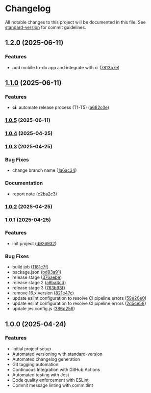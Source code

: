 # Changelog

All notable changes to this project will be documented in this file. See [standard-version](https://github.com/conventional-changelog/standard-version) for commit guidelines.

## 1.2.0 (2025-06-11)


### Features

* add mobile to-do app and integrate with ci ([7813b7e](https://github.com/Juuunnne/CICD_mobile/commit/7813b7e46933fdcb30178969f347697c7a1032b3))

## [1.1.0](https://github.com/Juuunnne/CI_Pipeline/compare/v1.0.5...v1.1.0) (2025-06-11)


### Features

* **ci:** automate release process (T1-T5) ([a682c0e](https://github.com/Juuunnne/CI_Pipeline/commit/a682c0e7a540e9972b488512f61eb51b876f3cdc))

### [1.0.5](https://github.com/Juuunnne/CICDPipeline/compare/v1.0.4...v1.0.5) (2025-06-11)

### [1.0.4](https://github.com/Juuunnne/CICDPipeline/compare/v1.0.3...v1.0.4) (2025-04-25)

### [1.0.3](https://github.com/Juuunnne/CICDPipeline/compare/v1.0.2...v1.0.3) (2025-04-25)


### Bug Fixes

* change branch name ([1a6ac34](https://github.com/Juuunnne/CICDPipeline/commit/1a6ac349239cd3ff2d4dd60835438fdea516658a))


### Documentation

* report note ([c2ba2c3](https://github.com/Juuunnne/CICDPipeline/commit/c2ba2c374decdcb609df3d577aafb1c91cb8a659))

### [1.0.2](https://github.com/Juuunnne/CICDPipeline/compare/v1.0.1...v1.0.2) (2025-04-25)

### 1.0.1 (2025-04-25)


### Features

* init project ([d926932](https://github.com/Juuunnne/CICDPipeline/commit/d926932723edfeabc1f25c45a81214f1a380c2ce))


### Bug Fixes

* build job ([1181c7f](https://github.com/Juuunnne/CICDPipeline/commit/1181c7f36741ec2035399d0eef0fa7867de56b46))
* package.json ([bd83a91](https://github.com/Juuunnne/CICDPipeline/commit/bd83a912753b47f63924c94631bccfc6e052e0c0))
* release stage ([376aebe](https://github.com/Juuunnne/CICDPipeline/commit/376aebe29fc13746a41fbe0ec2cf6a632322d3c5))
* release stage 2 ([a8ba4cd](https://github.com/Juuunnne/CICDPipeline/commit/a8ba4cd6c00a5ca9719b1af28fd3b12f31a06145))
* release stage 3 ([763b93f](https://github.com/Juuunnne/CICDPipeline/commit/763b93f049c18fb5d836774cbe0a77ac820e56cf))
* remove 16.x version ([821e47c](https://github.com/Juuunnne/CICDPipeline/commit/821e47c912c55b4c32f7f10422475465b60a2da2))
* update eslint configuration to resolve CI pipeline errors ([59e20e0](https://github.com/Juuunnne/CICDPipeline/commit/59e20e0241d478016e94120c9c009bfa953e579d))
* update eslint configuration to resolve CI pipeline errors ([2d5ce58](https://github.com/Juuunnne/CICDPipeline/commit/2d5ce5866c50d987d238956fb4f50e8b71871739))
* update jes.config.js ([386d256](https://github.com/Juuunnne/CICDPipeline/commit/386d2562c0b0b297e04688719cb4d96602e3ac7d))

## 1.0.0 (2025-04-24)

### Features

- Initial project setup
- Automated versioning with standard-version
- Automated changelog generation
- Git tagging automation
- Continuous Integration with GitHub Actions
- Automated testing with Jest
- Code quality enforcement with ESLint
- Commit message linting with commitlint
